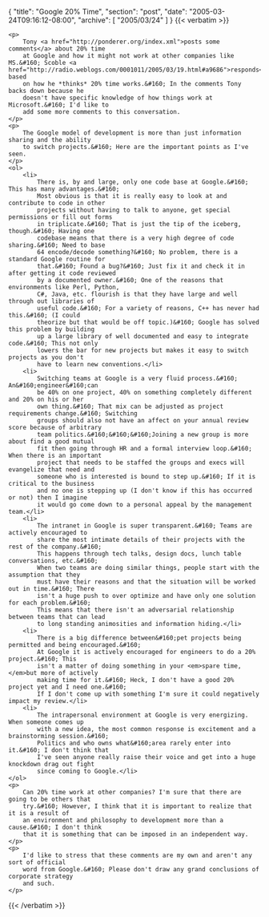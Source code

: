 {
  "title": "Google 20% Time",
  "section": "post",
  "date": "2005-03-24T09:16:12-08:00",
  "archive": [
    "2005/03/24"
  ]
}
{{< verbatim >}}

    <p>
        Tony <a href="http://ponderer.org/index.xml">posts some comments</a> about 20% time
        at Google and how it might not work at other companies like MS.&#160; Scoble <a href="http://radio.weblogs.com/0001011/2005/03/19.html#a9686">responds</a> based
        on how he *thinks* 20% time works.&#160; In the comments Tony backs down because he
        doesn't have specific knowledge of how things work at Microsoft.&#160; I'd like to
        add some more comments to this conversation.
    </p>
    <p>
        The Google model of development is more than just information sharing and the ability
        to switch projects.&#160; Here are the important points as I've seen.
    </p>
    <ol>
        <li>
            There is, by and large, only one code base at Google.&#160; This has many advantages.&#160;
            Most obvious is that it is really easy to look at and contribute to code in other
            projects without having to talk to anyone, get special permissions or fill out forms
            in triplicate.&#160; That is just the tip of the iceberg, though.&#160; Having one
            codebase means that there is a very high degree of code sharing.&#160; Need to base
            64 encode/decode something?&#160; No problem, there is a standard Google routine for
            that.&#160; Found a bug?&#160; Just fix it and check it in after getting it code reviewed
            by a documented owner.&#160; One of the reasons that environments like Perl, Python,
            C#, Java, etc. flourish is that they have large and well through out libraries of
            useful code.&#160; For a variety of reasons, C++ has never had this.&#160; (I could
            theorize but that would be off topic.)&#160; Google has solved this problem by building
            up a large library of well documented and easy to integrate code.&#160; This not only
            lowers the bar for new projects but makes it easy to switch projects as you don't
            have to learn new conventions.</li>
        <li>
            Switching teams at Google is a very fluid process.&#160; An&#160;engineer&#160;can
            be 40% on one project, 40% on something completely different and 20% on his or her
            own thing.&#160; That mix can be adjusted as project requirements change.&#160; Switching
            groups should also not have an affect on your annual review score because of arbitrary
            team politics.&#160;&#160;&#160;Joining a new group is more about find a good mutual
            fit then going through HR and a formal interview loop.&#160; When there is an important
            project that needs to be staffed the groups and execs will evangelize that need and
            someone who is interested is bound to step up.&#160; If it is critical to the business
            and no one is stepping up (I don't know if this has occurred or not) then I imagine
            it would go come down to a personal appeal by the management team.</li>
        <li>
            The intranet in Google is super transparent.&#160; Teams are actively encouraged to
            share the most intimate details of their projects with the rest of the company.&#160;
            This happens through tech talks, design docs, lunch table conversations, etc.&#160;
            When two teams are doing similar things, people start with the assumption that they
            must have their reasons and that the situation will be worked out in time.&#160; There
            isn't a huge push to over optimize and have only one solution for each problem.&#160;
            This means that there isn't an adversarial relationship between teams that can lead
            to long standing animosities and information hiding.</li>
        <li>
            There is a big difference between&#160;pet projects being permitted and being encouraged.&#160;
            At Google it is actively encouraged for engineers to do a 20% project.&#160; This
            isn't a matter of doing something in your <em>spare time, </em>but more of actively
            making time for it.&#160; Heck, I don't have a good 20% project yet and I need one.&#160;
            If I don't come up with something I'm sure it could negatively impact my review.</li>
        <li>
            The intrapersonal environment at Google is very energizing. When someone comes up
            with a new idea, the most common response is excitement and a brainstorming session.&#160;
            Politics and who owns what&#160;area rarely enter into it.&#160; I don't think that
            I've seen anyone really raise their voice and get into a huge knockdown drag out fight
            since coming to Google.</li>
    </ol>
    <p>
        Can 20% time work at other companies? I'm sure that there are going to be others that
        try.&#160; However, I think that it is important to realize that it is a result of
        an environment and philosophy to development more than a cause.&#160; I don't think
        that it is something that can be imposed in an independent way.
    </p>
    <p>
        I'd like to stress that these comments are my own and aren't any sort of official
        word from Google.&#160; Please don't draw any grand conclusions of corporate strategy
        and such.
    </p>

{{< /verbatim >}}
